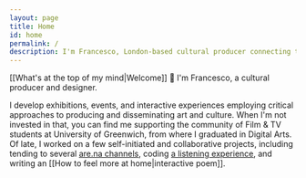 ```yaml
---
layout: page
title: Home
id: home
permalink: /
description: I'm Francesco, London-based cultural producer connecting the dots between art and design.
---
```

[[What's at the top of my mind|Welcome]]&nbsp;&#128075;&nbsp;I'm Francesco, a cultural producer and designer.

I develop exhibitions, events, and interactive experiences employing critical approaches to producing and disseminating art and culture. When I'm not invested in that, you can find me supporting the community of Film & TV students at University of Greenwich, from where I graduated in Digital Arts. Of late, I worked on a few self-initiated and collaborative projects, including tending to several [are.na channels](https://www.are.na/francesco-imola-2o2ng4qooxm), coding [a listening experience](https://magdalenazoledz.com/ROOM-101), and writing an [[How to feel more at home|interactive poem]].
